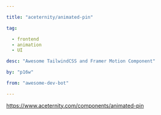 ```yaml
---

title: "aceternity/animated-pin" 

tag: 

  - frontend
  - animation
  - UI 

desc: "Awesome TailwindCSS and Framer Motion Component" 

by: "p16w" 

from: "awesome-dev-bot" 

---
```




https://www.aceternity.com/components/animated-pin 

